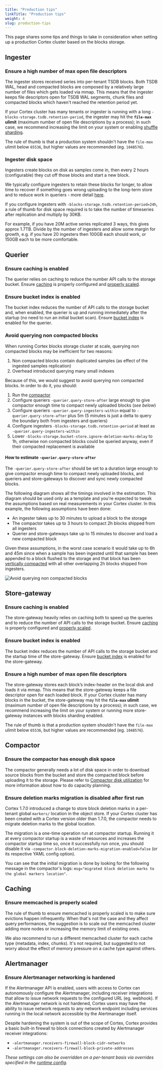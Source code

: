 ```yaml
---
title: "Production tips"
linkTitle: "Production tips"
weight: 4
slug: production-tips
---
```


This page shares some tips and things to take in consideration when setting up a production Cortex cluster based on the blocks storage.

## Ingester

### Ensure a high number of max open file descriptors

The ingester stores received series into per-tenant TSDB blocks. Both TSDB WAL, head and compacted blocks are composed by a relatively large number of files which gets loaded via mmap. This means that the ingester keeps file descriptors open for TSDB WAL segments, chunk files and compacted blocks which haven't reached the retention period yet.

If your Cortex cluster has many tenants or ingester is running with a long `-blocks-storage.tsdb.retention-period`, the ingester may hit the **`file-max` ulimit** (maximum number of open file descriptions by a process); in such case, we recommend increasing the limit on your system or enabling [shuffle sharding](../guides/shuffle-sharding.md).

The rule of thumb is that a production system shouldn't have the `file-max` ulimit below `65536`, but higher values are recommended (eg. `1048576`).

### Ingester disk space

Ingesters create blocks on disk as samples come in, then every 2 hours (configurable) they cut off those blocks and start a new block.

We typically configure ingesters to retain these blocks for longer, to allow time to recover if something goes wrong uploading to the long-term store and to reduce work in queriers - more detail [here](#how-to-estimate--querierquery-store-after).

If you configure ingesters with `-blocks-storage.tsdb.retention-period=24h`, a rule of thumb for disk space required is to take the number of timeseries after replication and multiply by 30KB.

For example, if you have 20M active series replicated 3 ways, this gives approx 1.7TB.  Divide by the number of ingesters and allow some margin for growth, e.g. if you have 20 ingesters then 100GB each should work, or 150GB each to be more comfortable.

## Querier

### Ensure caching is enabled

The querier relies on caching to reduce the number API calls to the storage bucket. Ensure [caching](./querier.md#caching) is properly configured and [properly scaled](#ensure-memcached-is-properly-scaled).

### Ensure bucket index is enabled

The bucket index reduces the number of API calls to the storage bucket and, when enabled, the querier is up and running immediately after the startup (no need to run an initial bucket scan). Ensure [bucket index](./bucket-index.md) is enabled for the querier.

### Avoid querying non compacted blocks

When running Cortex blocks storage cluster at scale, querying non compacted blocks may be inefficient for two reasons:

1. Non compacted blocks contain duplicated samples (as effect of the ingested samples replication)
2. Overhead introduced querying many small indexes

Because of this, we would suggest to avoid querying non compacted blocks. In order to do it, you should:

1. Run the [compactor](./compactor.md)
1. Configure queriers `-querier.query-store-after` large enough to give compactor enough time to compact newly uploaded blocks (_see below_)
1. Configure queriers `-querier.query-ingesters-within` equal to `-querier.query-store-after` plus 5m (5 minutes is just a delta to query the boundary both from ingesters and queriers)
1. Configure ingesters `-blocks-storage.tsdb.retention-period` at least as `-querier.query-ingesters-within`
1. Lower `-blocks-storage.bucket-store.ignore-deletion-marks-delay` to 1h, otherwise non compacted blocks could be queried anyway, even if their compacted replacement is available

#### How to estimate `-querier.query-store-after`

The `-querier.query-store-after` should be set to a duration large enough to give compactor enough time to compact newly uploaded blocks, and queriers and store-gateways to discover and sync newly compacted blocks.

The following diagram shows all the timings involved in the estimation. This diagram should be used only as a template and you're expected to tweak the assumptions based on real measurements in your Cortex cluster. In this example, the following assumptions have been done:

- An ingester takes up to 30 minutes to upload a block to the storage
- The compactor takes up to 3 hours to compact 2h blocks shipped from all ingesters
- Querier and store-gateways take up to 15 minutes to discover and load a new compacted block

Given these assumptions, in the worst case scenario it would take up to 6h and 45m since when a sample has been ingested until that sample has been appended to a block flushed to the storage and that block has been [vertically compacted](./compactor.md) with all other overlapping 2h blocks shipped from ingesters.

![Avoid querying non compacted blocks](/images/blocks-storage/avoid-querying-non-compacted-blocks.png)
<!-- Diagram source at https://docs.google.com/presentation/d/1bHp8_zcoWCYoNU2AhO2lSagQyuIrghkCncViSqn14cU/edit -->

## Store-gateway

### Ensure caching is enabled

The store-gateway heavily relies on caching both to speed up the queries and to reduce the number of API calls to the storage bucket. Ensure [caching](./store-gateway.md#caching) is properly configured and [properly scaled](#ensure-memcached-is-properly-scaled).

### Ensure bucket index is enabled

The bucket index reduces the number of API calls to the storage bucket and the startup time of the store-gateway. Ensure [bucket index](./bucket-index.md) is enabled for the store-gateway.

### Ensure a high number of max open file descriptors

The store-gateway stores each block’s index-header on the local disk and loads it via mmap. This means that the store-gateway keeps a file descriptor open for each loaded block. If your Cortex cluster has many blocks in the bucket, the store-gateway may hit the **`file-max` ulimit** (maximum number of open file descriptions by a process); in such case, we recommend increasing the limit on your system or running more store-gateway instances with blocks sharding enabled.

The rule of thumb is that a production system shouldn't have the `file-max` ulimit below `65536`, but higher values are recommended (eg. `1048576`).

## Compactor

### Ensure the compactor has enough disk space

The compactor generally needs a lot of disk space in order to download source blocks from the bucket and store the compacted block before uploading it to the storage. Please refer to [Compactor disk utilization](./compactor.md#compactor-disk-utilization) for more information about how to do capacity planning.

### Ensure deletion marks migration is disabled after first run

Cortex 1.7.0 introduced a change to store block deletion marks in a per-tenant global `markers/` location in the object store. If your Cortex cluster has been created with a Cortex version older than 1.7.0, the compactor needs to migrate deletion marks to the global location.

The migration is a one-time operation run at compactor startup. Running it at every compactor startup is a waste of resources and increases the compactor startup time so, once it successfully run once, you should disable it via `-compactor.block-deletion-marks-migration-enabled=false` (or its respective YAML config option).

You can see that the initial migration is done by looking for the following message in the compactor's logs:
`msg="migrated block deletion marks to the global markers location"`.

## Caching

### Ensure memcached is properly scaled

The rule of thumb to ensure memcached is properly scaled is to make sure evictions happen infrequently. When that's not the case and they affect query performances, the suggestion is to scale out the memcached cluster adding more nodes or increasing the memory limit of existing ones.

We also recommend to run a different memcached cluster for each cache type (metadata, index, chunks). It's not required, but suggested to not worry about the effect of memory pressure on a cache type against others.

## Alertmanager

### Ensure Alertmanager networking is hardened

If the Alertmanager API is enabled, users with access to Cortex can autonomously configure the Alertmanager, including receiver integrations that allow to issue network requests to the configured URL (eg. webhook). If the Alertmanager network is not hardened, Cortex users may have the ability to issue network requests to any network endpoint including services running in the local network accessible by the Alertmanager itself.

Despite hardening the system is out of the scope of Cortex, Cortex provides a basic built-in firewall to block connections created by Alertmanager receiver integrations:

- `-alertmanager.receivers-firewall-block-cidr-networks`
- `-alertmanager.receivers-firewall-block-private-addresses`

_These settings can also be overridden on a per-tenant basis via overrides specified in the [runtime config](../configuration/arguments.md#runtime-configuration-file)._
